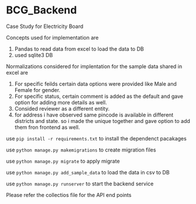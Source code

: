 # BCG_Backend
Case Study for Electricity Board 

Concepts used for implementation are
1. Pandas to read data from excel to load the data to DB
2. used sqlite3 DB

Normalizations considered for implentation for the sample data shared in excel are
1. For specific feilds certain data options were provided like Male and Female for gender.
2. For specific status, certain comment is added as the default and gave option for adding more details as well.
3. Consided reviewer as a different entity.
4. for address i have observed same pincode is available in different districts and state. so i made the unique together and gave option to add them fron frontend as well.

use `pip install -r requirements.txt` to install the dependenct pacakages

use `python manage.py makemigrations` to create migration files

use `python manage.py migrate` to apply migrate

use `python manage.py add_sample_data` to load the data in csv to DB

use `python manage.py runserver` to start the backend service

Please refer the collectios file for the API end points

